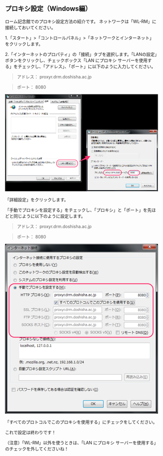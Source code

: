## プロキシ設定（Windows編） 

ローム記念館でのプロキシ設定方法の紹介です。
ネットワークは「WL-RM」に接続しておいてください。

1.「スタート」>「コントロールパネル」>「ネットワークとインターネット」をクリックします。


2.「インターネットのプロパティ」の「接続」タブを選択します。「LANの設定」ボタンをクリックし、チェックボックス「LAN にプロキシ サーバーを使用する」をチェックし、「アドレス」、「ポート」に以下のように入力してください。

> アドレス： proxyr.drm.doshisha.ac.jp

> ポート： 8080

![プロキシ設定1](images/win1.png)

「詳細設定」をクリックします。

「手動でプロキシを設定する」をチェックし、「プロキシ」と「ポート」を先ほどと同じように以下のように設定します。

> アドレス： proxyr.drm.doshisha.ac.jp

> ポート： 8080

![プロキシ設定2](images/win2.png)


「すべてのプロトコルでこのプロキシを使用する」にチェックをしてください。


これで設定は終わりです！

（注意）「WL-RM」以外を使うときは、「LAN にプロキシ サーバーを使用する」のチェックを外してくださいね！
